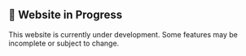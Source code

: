 ## 🚧 Website in Progress

This website is currently under development. Some features may be incomplete or subject to change.
